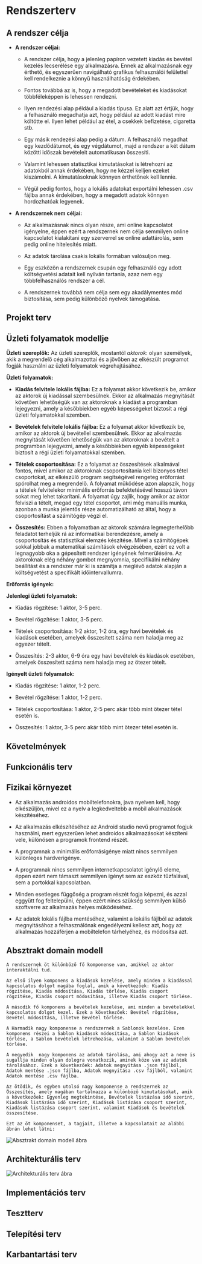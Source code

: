 # Rendszerterv
## A rendszer célja
- **A rendszer céljai:**

	- A rendszer célja, hogy a jelenleg papíron vezetett kiadás és bevétel kezelés lecserélése egy alkalmazásra. Ennek az alkalmazásnak egy érthető, és egyszerűen navigálható grafikus felhasználói felülettel kell rendelkeznie a könnyű használhatóság érdekében.

	- Fontos továbbá az is, hogy a megadott bevételeket és kiadásokat többféleképpen is lehessen rendezni.

	- Ilyen rendezési alap például a kiadás típusa. Ez alatt azt értjük, hogy a felhasználó megadhatja azt, hogy például az adott kiadást mire költötte el. Ilyen lehet például az étel, a csekkek befizetése, cigaretta stb.

	- Egy másik rendezési alap pedig a dátum. A felhasználó megadhat egy kezdődátumot, és egy végdátumot, majd a rendszer a két dátum közötti időszak bevételeit automatikusan összesíti.

	- Valamint lehessen statisztikai kimutatásokat is létrehozni az adatokból annak érdekében, hogy ne kézzel kelljen ezeket kiszámolni. A kimutatásoknak könnyen érthetőnek kell lennie.

	- Végül pedig fontos, hogy a lokális adatokat exportálni lehessen .csv fájlba annak érdekében, hogy a megadott adatok könnyen hordozhatóak legyenek.

- **A rendszernek nem céljai:**

	- Az alkalmazásnak nincs olyan része, ami online kapcsolatot igényelne, éppen ezért a rendszernek nem célja semmilyen online kapcsolatot kialakítani egy szerverrel se online adattárolás, sem pedig online hitelesítés miatt.

	- Az adatok tárolása csakis lokális formában valósuljon meg.

	- Egy eszközön a rendszernek csupán egy felhasználó egy adott költségvetési adatait kell nyílván tartania, azaz nem egy többfelhasználós rendszer a cél.

	- A rendszernek továbbá nem célja sem egy akadálymentes mód biztosítása, sem pedig különböző nyelvek támogatása.

## Projekt terv
## Üzleti folyamatok modellje
**Üzleti szereplők:** Az üzleti szereplők, mostantól *aktorok*: olyan személyek, akik a megrendelő
cég alkalmazottai és a jövőben az elkészült programot fogják használni az üzleti folyamatok
végrehajtásához.

**Üzleti folyamatok:** 

* **Kiadás felvitele lokális fájlba:** Ez a folyamat akkor következik be, amikor az aktorok új kiadással
   szembesülnek. Ekkor az alkalmazás megnyitását követően lehetőségük van az aktoroknak a kiadást
   a programban lejegyezni, amely a későbbiekben egyéb képességeket biztosít a régi üzleti folyamatokkal
   szemben.
   
 * **Bevételek felvitele lokális fájlba:** Ez a folyamat akkor következik be, amikor az aktorok új bevétellel
   szembesülnek. Ekkor az alkalmazás megnyitását követően lehetőségük van az aktoroknak a bevételt
   a programban lejegyezni, amely a későbbiekben egyéb képességeket biztosít a régi üzleti folyamatokkal
   szemben. 
   
* **Tételek csoportosítása:**  Ez a folyamat az összesítések alkalmával fontos, mivel amikor az aktoroknak
csoportosítania kell bizonyos tétel csoportokat, az elkészülő program segítségével rengeteg erőforrást
spórolhat meg a megrendelő. A folyamat működése azon alapszik, hogy a tételek felvitelekor minimális
erőforrás befektetésével hosszú távon sokat meg lehet takarítani. A folyamat úgy zajlik, hogy amikor
az aktor felviszi a tételt, megad egy tétel csoportot, ami még manuális munka, azonban a munka jelentős
része automatizálható az által, hogy a csoportosítást a számítógép végzi el.

* **Összesítés:** Ebben a folyamatban az aktorok számára legmegterhelőbb feladatot terheljük rá az
informatikai berendezésre, amely a csoportosítás és statisztikai elemzés készítése. Mivel a számítógépek
sokkal jobbak a matematikai számítások elvégzésében, ezért ez volt a legnagyobb oka a gépesített rendszer
igényének felmerülésére. Az aktoroknak elég néhány gombot megnyomnia, specifikálni néhány beállítást és
a rendszer már ki is számítja a meglévő adatok alapján a költségvetést a specifikált időintervallumra.

**Erőforrás igények:**

**Jelenlegi üzleti folyamatok:**
* Kiadás rögzítése: 1 aktor, 3-5 perc.

* Bevétel rögzítése: 1 aktor, 3-5 perc.

* Tételek csoportosítása: 1-2 aktor, 1-2 óra, egy havi bevételek és kiadások esetében, 
	amelyek összesített száma nem haladja meg az egyezer tételt.
	
* Összesítés: 2-3 aktor, 6-9 óra egy havi bevételek és kiadások esetében, amelyek
	összesített száma nem haladja meg az ötezer tételt.

**Igényelt üzleti folyamatok:**
* Kiadás rögzítése: 1 aktor, 1-2 perc.

* Bevétel rögzítése: 1 aktor, 1-2 perc.

* Tételek csoportosítása: 1 aktor, 2-5 perc akár több mint ötezer tétel esetén is.
	
* Összesítés: 1 aktor, 3-5 perc akár több mint ötezer tétel esetén is.

## Követelmények
## Funkcionális terv
## Fizikai környezet
- Az alkalmazás androidos mobiltelefonokra, java nyelven kell, hogy elkészüljön, mivel ez a nyelv a legkedveltebb a mobil alkalmazások készítéséhez.

- Az alkalmazás elkészítéséhez az Android studio nevű programot fogjuk használni, mert egyszerűen lehet androidos alkalmazásokat készíteni vele, különösen a programok frontend részét.

- A programnak a minimális erőforrásigénye miatt nincs semmilyen különleges hardverigénye.

- A programnak nincs semmilyen internetkapcsolatot igénylő eleme, éppen ezért nem támaszt semmilyen igényt sem az eszköz tűzfalával, sem a portokkal kapcsolatban.

- Minden esetleges függőség a program részét fogja képezni, és azzal eggyütt fog feltelepülni, éppen ezért nincs szükség semmilyen külső szoftverre az alkalmazás helyes működéséhez.

- Az adatok lokális fájlba mentéséhez, valamint a lokális fájlból az adatok megnyitásához a felhasználónak engedélyezni kellesz azt, hogy az alkalmazás hozzáférjen a mobiltelefon tárhelyéhez, és módosítsa azt.

## Absztrakt domain modell
	A rendszernek öt különböző fő komponense van, amikkel az aktor interaktálni tud.

	Az első ilyen komponens a kiadások kezelése, amely minden a kiadással kapcsolatos dolgot magába foglal, amik a következőek: Kiadás rögzítése, Kiadás módosítása, Kiadás törlése, Kiadás csoport rögzítése, Kiadás csoport módosítása, illetve Kiadás csoport törlése.

	A második fő komponens a bevételek kezelése, ami minden a bevételekkel kapcsolatos dolgot kezel. Ezek a következőek: Bevétel rögzítése, Bevétel módosítása, illetve Bevétel törlése.

	A Harmadik nagy komponense a rendszernek a Sablonok kezelése. Ezen komponens részei a Sablon kiadások módosítása, a Sablon kiadások törlése, a Sablon bevételek létrehozása, valamint a Sablon bevételek törlése.

	A negyedik  nagy komponens az adatok tárolása, ami ahogy azt a neve is sugallja minden olyan dologra vonatkozik, aminek köze van az adatok tárolásához. Ezek a következőek: Adatok megnyitása .json fájlból, Adatok mentése .json fájlba, Adatok megnyitása .csv fájlból, valamint Adatok mentése .csv fájlba.

	Az ötödik, és egyben utolsó nagy komponense a rendszernek az Összesítés, amely magában tartalmazza a különböző kimutatásokat, amik a következőek: Egyenleg megtekintése, Bevételek listázása idő szerint, Kiadások listázása idő szerint, Kiadások listázása csoport szerint, Kiadások listázása csoport szerint, valamint Kiadások és bevételek összesítése.

	Ezt az öt komponenset, a tagjait, illetve a kapcsolatait az alábbi ábrán lehet látni:

![Absztrakt domain modell ábra](images/absztrakt_domain.png)

## Architekturális terv
![Architekturális terv ábra](images/architekt.png)
## Implementációs terv
## Tesztterv
## Telepítési terv
## Karbantartási terv
